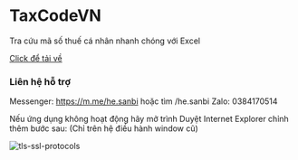 # TaxCodeVN
 Tra cứu mã số thuế cá nhân nhanh chóng với Excel

[Click để tải về](https://github.com/SanbiVN/TaxCodeVN/releases/tag/tax_code)

### Liên hệ hỗ trợ
Messenger: https://m.me/he.sanbi hoặc tìm /he.sanbi
Zalo: 0384170514


Nếu ứng dụng không hoạt động hãy mở trình Duyệt Internet Explorer chỉnh thêm bước sau: (Chỉ trên hệ điều hành window cũ)

![tls-ssl-protocols](https://user-images.githubusercontent.com/58664571/227971175-2dbeffac-12cf-4e80-a87a-da599e5186ed.jpg)
